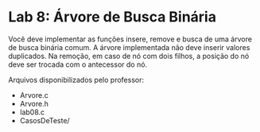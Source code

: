 # Lab 8: Árvore de Busca Binária
Você deve implementar as funções insere, remove e busca de uma árvore de busca binária comum. A árvore implementada não deve inserir valores duplicados. Na remoção, em caso de nó com dois filhos, a posição do nó deve ser trocada com o antecessor do nó.

Arquivos disponibilizados pelo professor:
- Arvore.c
- Arvore.h
- lab08.c
- CasosDeTeste/
